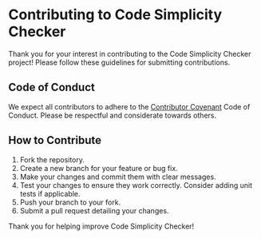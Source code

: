 # Contributing to Code Simplicity Checker

Thank you for your interest in contributing to the Code Simplicity Checker project! Please follow these guidelines for submitting contributions.

## Code of Conduct
We expect all contributors to adhere to the [Contributor Covenant](https://www.contributor-covenant.org/) Code of Conduct. Please be respectful and considerate towards others.

## How to Contribute
1. Fork the repository.
2. Create a new branch for your feature or bug fix.
3. Make your changes and commit them with clear messages.
4. Test your changes to ensure they work correctly. Consider adding unit tests if applicable.
5. Push your branch to your fork.
6. Submit a pull request detailing your changes.

Thank you for helping improve Code Simplicity Checker!